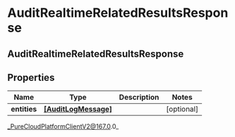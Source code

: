 # AuditRealtimeRelatedResultsResponse

## AuditRealtimeRelatedResultsResponse

## Properties

|Name | Type | Description | Notes|
|------------ | ------------- | ------------- | -------------|
| **entities** | [**[AuditLogMessage]**]([AuditLogMessage]) |  | [optional] |



_PureCloudPlatformClientV2@167.0.0_
